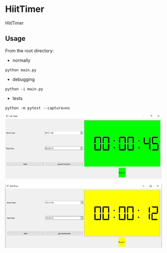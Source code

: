 # HiitTimer
HiitTimer

## Usage

From the root directory:

 * normally
```
python main.py
```

 * debugging
```
python -i main.py
```

 * tests
```
python -m pytest --capture=no
```

![TimerWork](resources/TimerWork.png)

![TimerRest](resources/TimerRest.png)
